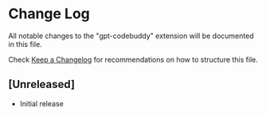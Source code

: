# Change Log

All notable changes to the "gpt-codebuddy" extension will be documented in this file.

Check [Keep a Changelog](http://keepachangelog.com/) for recommendations on how to structure this file.

## [Unreleased]

- Initial release